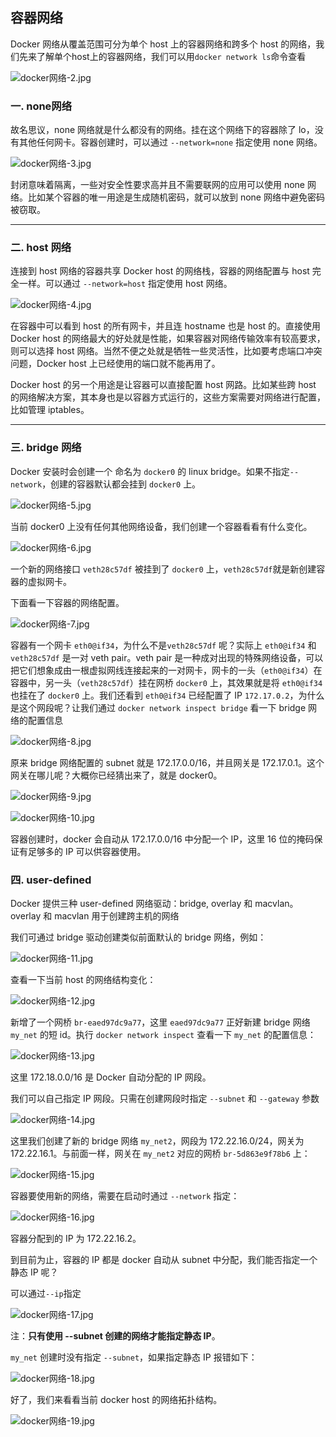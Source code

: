 ## 容器网络

Docker 网络从覆盖范围可分为单个 host 上的容器网络和跨多个 host 的网络，我们先来了解单个host上的容器网络，我们可以用`docker network ls`命令查看

![docker网络-2.jpg](https://ws1.sinaimg.cn/large/0072fULUgy1g948r5xw21j30q405uaad.jpg)

### 一. none网络

故名思议，none 网络就是什么都没有的网络。挂在这个网络下的容器除了 lo，没有其他任何网卡。容器创建时，可以通过 `--network=none` 指定使用 none 网络。

![docker网络-3.jpg](https://ws1.sinaimg.cn/large/0072fULUgy1g948srncdbj30og0d20ts.jpg)

封闭意味着隔离，一些对安全性要求高并且不需要联网的应用可以使用 none 网络。比如某个容器的唯一用途是生成随机密码，就可以放到 none 网络中避免密码被窃取。

------



### 二. host 网络

连接到 host 网络的容器共享 Docker host 的网络栈，容器的网络配置与 host 完全一样。可以通过 `--network=host` 指定使用 host 网络。

![docker网络-4.jpg](https://ws1.sinaimg.cn/large/0072fULUgy1g9490bvfwyj30xs0iowh6.jpg)

在容器中可以看到 host 的所有网卡，并且连 hostname 也是 host 的。直接使用 Docker host 的网络最大的好处就是性能，如果容器对网络传输效率有较高要求，则可以选择 host 网络。当然不便之处就是牺牲一些灵活性，比如要考虑端口冲突问题，Docker host 上已经使用的端口就不能再用了。

Docker host 的另一个用途是让容器可以直接配置 host 网路。比如某些跨 host 的网络解决方案，其本身也是以容器方式运行的，这些方案需要对网络进行配置，比如管理 iptables。

------



### 三. bridge 网络

Docker 安装时会创建一个 命名为 `docker0` 的 linux bridge。如果不指定`--network`，创建的容器默认都会挂到 `docker0` 上。

![docker网络-5.jpg](https://ws1.sinaimg.cn/large/0072fULUgy1g9496whgppj30r205uq3a.jpg)

当前 docker0 上没有任何其他网络设备，我们创建一个容器看看有什么变化。

![docker网络-6.jpg](https://ws1.sinaimg.cn/large/0072fULUgy1g9497w4jhpj30qm08gwfb.jpg)

一个新的网络接口 `veth28c57df` 被挂到了 `docker0` 上，`veth28c57df`就是新创建容器的虚拟网卡。

下面看一下容器的网络配置。

![docker网络-7.jpg](https://ws1.sinaimg.cn/large/0072fULUgy1g949a4yy96j310s0g476n.jpg)

容器有一个网卡 `eth0@if34`，为什么不是`veth28c57df` 呢？实际上 `eth0@if34` 和 `veth28c57df` 是一对 veth pair。veth pair 是一种成对出现的特殊网络设备，可以把它们想象成由一根虚拟网线连接起来的一对网卡，网卡的一头（`eth0@if34`）在容器中，另一头（`veth28c57df`）挂在网桥 `docker0` 上，其效果就是将 `eth0@if34` 也挂在了 `docker0` 上。我们还看到 `eth0@if34` 已经配置了 IP `172.17.0.2`，为什么是这个网段呢？让我们通过 `docker network inspect bridge` 看一下 bridge 网络的配置信息

![docker网络-8.jpg](https://ws1.sinaimg.cn/large/0072fULUgy1g949baku2sj30vq0h6dgr.jpg)

原来 bridge 网络配置的 subnet 就是 172.17.0.0/16，并且网关是 172.17.0.1。这个网关在哪儿呢？大概你已经猜出来了，就是 docker0。

![docker网络-9.jpg](https://ws1.sinaimg.cn/large/0072fULUgy1g949f1o11tj30p609qmya.jpg)

![docker网络-10.jpg](https://ws1.sinaimg.cn/large/0072fULUgy1g949fkbzobj30k00puaai.jpg)

容器创建时，docker 会自动从 172.17.0.0/16 中分配一个 IP，这里 16 位的掩码保证有足够多的 IP 可以供容器使用。

### 四. user-defined

Docker 提供三种 user-defined 网络驱动：bridge, overlay 和 macvlan。overlay 和 macvlan 用于创建跨主机的网络

我们可通过 bridge 驱动创建类似前面默认的 bridge 网络，例如：

![docker网络-11.jpg](https://ws1.sinaimg.cn/large/0072fULUgy1g9kj9d1rl7j30p803qmxg.jpg)

查看一下当前 host 的网络结构变化：

![docker网络-12.jpg](https://ws1.sinaimg.cn/large/0072fULUgy1g9kjb34p1oj30qq06mgm5.jpg)

新增了一个网桥 `br-eaed97dc9a77`，这里 `eaed97dc9a77` 正好新建 bridge 网络 `my_net` 的短 id。执行 `docker network inspect` 查看一下 `my_net` 的配置信息：

![docker网络-13.jpg](https://ws1.sinaimg.cn/large/0072fULUgy1g9kjc0bu4ej30vo0ocq48.jpg)

这里 172.18.0.0/16 是 Docker 自动分配的 IP 网段。

我们可以自己指定 IP 网段。只需在创建网段时指定 `--subnet` 和 `--gateway` 参数

![docker网络-14.jpg](https://ws1.sinaimg.cn/large/0072fULUgy1g9kjg1sy14j315e0q8ac4.jpg)

这里我们创建了新的 bridge 网络 `my_net2`，网段为 172.22.16.0/24，网关为 172.22.16.1。与前面一样，网关在 `my_net2` 对应的网桥 `br-5d863e9f78b6` 上：

![docker网络-15.jpg](https://ws1.sinaimg.cn/large/0072fULUgy1g9kjh4efzzj30py094my8.jpg)

容器要使用新的网络，需要在启动时通过 `--network` 指定：

![docker网络-16.jpg](https://ws1.sinaimg.cn/large/0072fULUgy1g9kjmmdz6fj30uw0g4jtc.jpg)

容器分配到的 IP 为 172.22.16.2。

到目前为止，容器的 IP 都是 docker 自动从 subnet 中分配，我们能否指定一个静态 IP 呢？

可以通过`--ip`指定

![docker网络-17.jpg](https://ws1.sinaimg.cn/large/0072fULUgy1g9kjplpl9tj30ug0g2ac0.jpg)

注：**只有使用 --subnet 创建的网络才能指定静态 IP**。

`my_net` 创建时没有指定 `--subnet`，如果指定静态 IP 报错如下：

![docker网络-18.jpg](https://ws1.sinaimg.cn/large/0072fULUgy1g9kjqdoejbj313s04udgb.jpg)

好了，我们来看看当前 docker host 的网络拓扑结构。

![docker网络-19.jpg](https://ws1.sinaimg.cn/large/0072fULUgy1g9kjts8bcuj30k00puwfk.jpg)

